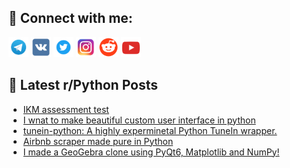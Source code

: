 ## 🔎 Connect with me:
[<img src="https://github.com/bullbesh/bullbesh/blob/main/images/Telegram.png" width="32" height="32" />](https://t.me/bullbesh)
[<img src="https://github.com/bullbesh/bullbesh/blob/main/images/VK.png" width="32" height="32" />](https://vk.com/bullbesh)
[<img src="https://github.com/bullbesh/bullbesh/blob/main/images/Twitter.png" width="32" height="32" />](https://twitter.com/bullbesh1)
[<img src="https://github.com/bullbesh/bullbesh/blob/main/images/Instagram.png" width="32" height="32" />](https://www.instagram.com/bullbesh)
[<img src="https://github.com/bullbesh/bullbesh/blob/main/images/Reddit.png" width="32" height="32" />](https://www.reddit.com/user/bullbesh)
[<img src="https://github.com/bullbesh/bullbesh/blob/main/images/YouTube.png" width="32" height="32" />](https://www.youtube.com/channel/UCtfjRs6uzgq5mfm8S06WTcg)

## 📕 Latest r/Python Posts
<!-- BLOG-POST-LIST:START -->
- [IKM assessment test](https://www.reddit.com/r/Python/comments/1apak2h/ikm_assessment_test/)
- [I wnat to make beautiful custom user interface in python](https://www.reddit.com/r/Python/comments/1apaira/i_wnat_to_make_beautiful_custom_user_interface_in/)
- [tunein-python: A highly experminetal Python TuneIn wrapper.](https://www.reddit.com/r/Python/comments/1ap7kr7/tuneinpython_a_highly_experminetal_python_tunein/)
- [Airbnb scraper made pure in Python](https://www.reddit.com/r/Python/comments/1ap6snc/airbnb_scraper_made_pure_in_python/)
- [I made a GeoGebra clone using PyQt6, Matplotlib and NumPy!](https://www.reddit.com/r/Python/comments/1ap4spd/i_made_a_geogebra_clone_using_pyqt6_matplotlib/)
<!-- BLOG-POST-LIST:END -->
